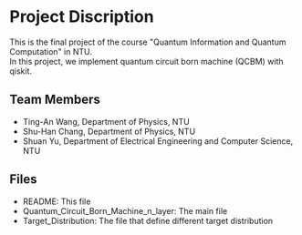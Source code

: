 # Project Discription

This is the final project of the course "Quantum Information and Quantum Computation" in NTU.  
In this project, we implement quantum circuit born machine (QCBM) with qiskit.

## Team Members
- Ting-An Wang, Department of Physics, NTU 
- Shu-Han Chang, Department of Physics, NTU
- Shuan Yu, Department of Electrical Engineering and Computer Science, NTU

## Files
- 	README:                                 This file
- 	Quantum_Circuit_Born_Machine_n_layer: 	The main file
- 	Target_Distribution: 			          		The file that define different target distribution
